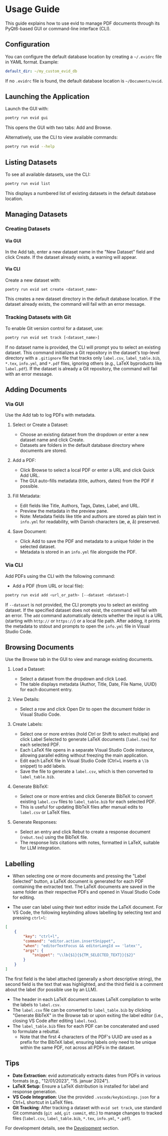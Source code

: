 # Usage Guide

This guide explains how to use evid to manage PDF documents through its PyQt6-based GUI or command-line interface (CLI).

## Configuration

You can configure the default database location by creating a `~/.evidrc` file in YAML format. Example:

```yaml
default_dir: ~/my_custom_evid_db
```

If no `.evidrc` file is found, the default database location is `~/Documents/evid`.

## Launching the Application

Launch the GUI with:

```bash
poetry run evid gui
```

This opens the GUI with two tabs: Add and Browse.

Alternatively, use the CLI to view available commands:

```bash
poetry run evid --help
```

## Listing Datasets

To see all available datasets, use the CLI:

```bash
poetry run evid list
```

This displays a numbered list of existing datasets in the default database location.

## Managing Datasets

### Creating Datasets

#### Via GUI

In the Add tab, enter a new dataset name in the "New Dataset" field and click Create. If the dataset already exists, a warning will appear.

#### Via CLI

Create a new dataset with:

```bash
poetry run evid set create <dataset_name>
```

This creates a new dataset directory in the default database location. If the dataset already exists, the command will fail with an error message.

### Tracking Datasets with Git

To enable Git version control for a dataset, use:

```bash
poetry run evid set track [<dataset_name>]
```

If no dataset name is provided, the CLI will prompt you to select an existing dataset. This command initializes a Git repository in the dataset's top-level directory with a `.gitignore` file that tracks only `label.csv`, `label_table.bib`, `*.tex`, `info.yml`, and `*.pdf` files, ignoring others (e.g., LaTeX byproducts like `label.pdf`). If the dataset is already a Git repository, the command will fail with an error message.

## Adding Documents

### Via GUI

Use the Add tab to log PDFs with metadata.

1. Select or Create a Dataset:
   - Choose an existing dataset from the dropdown or enter a new dataset name and click Create.
   - Datasets are folders in the default database directory where documents are stored.

2. Add a PDF:
   - Click Browse to select a local PDF or enter a URL and click Quick Add URL.
   - The GUI auto-fills metadata (title, authors, dates) from the PDF if possible.

3. Fill Metadata:
   - Edit fields like Title, Authors, Tags, Dates, Label, and URL.
   - Preview the metadata in the preview pane.
   - Note: Metadata fields like title and authors are stored as plain text in `info.yml` for readability, with Danish characters (æ, ø, å) preserved.

4. Save Document:
   - Click Add to save the PDF and metadata to a unique folder in the selected dataset.
   - Metadata is stored in an `info.yml` file alongside the PDF.

### Via CLI

Add PDFs using the CLI with the following command:

- Add a PDF (from URL or local file):

```bash
poetry run evid add <url_or_path> [--dataset <dataset>]
```

If `--dataset` is not provided, the CLI prompts you to select an existing dataset. If the specified dataset does not exist, the command will fail with an error. The `add` command automatically detects whether the input is a URL (starting with `http://` or `https://`) or a local file path. After adding, it prints the metadata to stdout and prompts to open the `info.yml` file in Visual Studio Code.

## Browsing Documents

Use the Browse tab in the GUI to view and manage existing documents.

1. Load a Dataset:
   - Select a dataset from the dropdown and click Load.
   - The table displays metadata (Author, Title, Date, File Name, UUID) for each document entry.

2. View Details:
   - Select a row and click Open Dir to open the document folder in Visual Studio Code.

3. Create Labels:
   - Select one or more entries (hold Ctrl or Shift to select multiple) and click Label Selected to generate LaTeX documents (`label.tex`) for each selected PDF.
   - Each LaTeX file opens in a separate Visual Studio Code instance, allowing parallel editing without freezing the main application.
   - Edit each LaTeX file in Visual Studio Code (Ctrl+L inserts a `\lb` snippet) to add labels.
   - Save the file to generate a `label.csv`, which is then converted to `label_table.bib`.

4. Generate BibTeX:
   - Select one or more entries and click Generate BibTeX to convert existing `label.csv` files to `label_table.bib` for each selected PDF.
   - This is useful for updating BibTeX files after manual edits to `label.csv` or LaTeX files.

5. Generate Responses:
   - Select an entry and click Rebut to create a response document (`rebut.tex`) using the BibTeX file.
   - The response lists citations with notes, formatted in LaTeX, suitable for LLM integration.

## Labelling

- When selecting one or more documents and pressing the "Label Selected" button, a LaTeX document is generated for each PDF containing the extracted text.
The LaTeX documents are saved in the same folder as their respective PDFs and opened in Visual Studio Code for editing.

- The user can label using their text editor inside the LaTeX document. For VS Code, the following keybinding allows labelling by selecting text and pressing `ctrl+l`:
```json
[
    {
        "key": "ctrl+l",
        "command": "editor.action.insertSnippet",
        "when": "editorTextFocus && editorLangId == 'latex'",
        "args": {
            "snippet": "\\lb{$1}{${TM_SELECTED_TEXT}}{$2}"
        }
    }
]
```
The first field is the label attached (generally a short descriptive string), the second field is the text that was highlighted, and the third field is a comment about the label (for possible use by an LLM).

- The header in each LaTeX document causes LaTeX compilation to write the labels to `label.csv`.
- The `label.csv` file can be converted to `label_table.bib` by clicking "Generate BibTeX" in the Browse tab or upon exiting the label editor (i.e., closing VS Code after editing `label.tex`).
- The `label_table.bib` files for each PDF can be concatenated and used to formulate a rebuttal.
  - Note that the first 4 characters of the PDF's UUID are used as a prefix for the BibTeX label, ensuring labels only need to be unique within the same PDF, not across all PDFs in the dataset.

## Tips

- **Date Extraction**: evid automatically extracts dates from PDFs in various formats (e.g., "12/01/2023", "15. januar 2024").
- **LaTeX Setup**: Ensure a LaTeX distribution is installed for label and response generation.
- **VS Code Integration**: Use the provided `.vscode/keybindings.json` for a Ctrl+L shortcut in LaTeX files.
- **Git Tracking**: After tracking a dataset with `evid set track`, use standard Git commands (`git add`, `git commit`, etc.) to manage changes to tracked files (`label.csv`, `label_table.bib`, `*.tex`, `info.yml`, `*.pdf`).

For development details, see the [Development](development.md) section.
